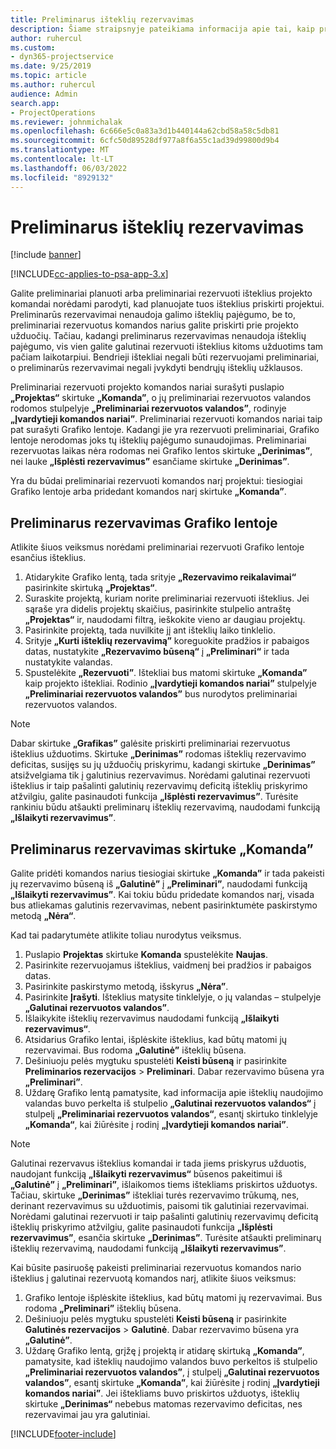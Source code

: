 ```yaml
---
title: Preliminarus išteklių rezervavimas
description: Šiame straipsnyje pateikiama informacija apie tai, kaip preliminariai planuoti arba preliminariai rezervuoti projekto komandos narius.
author: ruhercul
ms.custom:
- dyn365-projectservice
ms.date: 9/25/2019
ms.topic: article
ms.author: ruhercul
audience: Admin
search.app:
- ProjectOperations
ms.reviewer: johnmichalak
ms.openlocfilehash: 6c666e5c0a83a3d1b440144a62cbd58a58c5db81
ms.sourcegitcommit: 6cfc50d89528df977a8f6a55c1ad39d99800d9b4
ms.translationtype: MT
ms.contentlocale: lt-LT
ms.lasthandoff: 06/03/2022
ms.locfileid: "8929132"
---
```

# <a name="soft-book-a-resource"></a>Preliminarus išteklių rezervavimas

[!include [banner](../includes/psa-now-project-operations.md)]

[!INCLUDE[cc-applies-to-psa-app-3.x](../includes/cc-applies-to-psa-app-3x.md)]

Galite preliminariai planuoti arba preliminariai rezervuoti išteklius projekto komandai norėdami parodyti, kad planuojate tuos išteklius priskirti projektui. Preliminarūs rezervavimai nenaudoja galimo išteklių pajėgumo, be to, preliminariai rezervuotus komandos narius galite priskirti prie projekto užduočių. Tačiau, kadangi preliminarus rezervavimas nenaudoja išteklių pajėgumo, vis vien galite galutinai rezervuoti išteklius kitoms užduotims tam pačiam laikotarpiui. Bendrieji ištekliai negali būti rezervuojami preliminariai, o preliminarūs rezervavimai negali įvykdyti bendrųjų išteklių užklausos.

Preliminariai rezervuoti projekto komandos nariai surašyti puslapio **„Projektas“** skirtuke **„Komanda”**, o jų preliminariai rezervuotos valandos rodomos stulpelyje **„Preliminariai rezervuotos valandos”**, rodinyje **„Įvardytieji komandos nariai”**. Preliminariai rezervuoti komandos nariai taip pat surašyti Grafiko lentoje. Kadangi jie yra rezervuoti preliminariai, Grafiko lentoje nerodomas joks tų išteklių pajėgumo sunaudojimas. Preliminariai rezervuotas laikas nėra rodomas nei Grafiko lentos skirtuke **„Derinimas”**, nei lauke **„Išplėsti rezervavimus”** esančiame skirtuke **„Derinimas”**. 

Yra du būdai preliminariai rezervuoti komandos narį projektui: tiesiogiai Grafiko lentoje arba pridedant komandos narį skirtuke **„Komanda”**. 

## <a name="soft-book-from-the-schedule-board"></a>Preliminarus rezervavimas Grafiko lentoje
Atlikite šiuos veiksmus norėdami preliminariai rezervuoti Grafiko lentoje esančius išteklius. 

1. Atidarykite Grafiko lentą, tada srityje **„Rezervavimo reikalavimai“** pasirinkite skirtuką **„Projektas“**.
2. Suraskite projektą, kuriam norite preliminariai rezervuoti išteklius. Jei sąraše yra didelis projektų skaičius, pasirinkite stulpelio antraštę **„Projektas“** ir, naudodami filtrą, ieškokite vieno ar daugiau projektų.
3. Pasirinkite projektą, tada nuvilkite jį ant išteklių laiko tinklelio.
5. Srityje **„Kurti išteklių rezervavimą”** koreguokite pradžios ir pabaigos datas, nustatykite **„Rezervavimo būseną“** į **„Preliminari“** ir tada nustatykite valandas. 
6. Spustelėkite **„Rezervuoti”**. Ištekliai bus matomi skirtuke **„Komanda”** kaip projekto ištekliai. Rodinio **„Įvardytieji komandos nariai”** stulpelyje **„Preliminariai rezervuotos valandos”** bus nurodytos preliminariai rezervuotos valandos.

> [!NOTE]
> Dabar skirtuke **„Grafikas”** galėsite priskirti preliminariai rezervuotus išteklius užduotims. Skirtuke **„Derinimas”** rodomas išteklių rezervavimo deficitas, susijęs su jų užduočių priskyrimu, kadangi skirtuke **„Derinimas”** atsižvelgiama tik į galutinius rezervavimus. Norėdami galutinai rezervuoti išteklius ir taip pašalinti galutinių rezervavimų deficitą išteklių priskyrimo atžvilgiu, galite pasinaudoti funkcija **„Išplėsti rezervavimus”**. Turėsite rankiniu būdu atšaukti preliminarų išteklių rezervavimą, naudodami funkciją **„Išlaikyti rezervavimus”**.

## <a name="soft-book-on-the-team-tab"></a>Preliminarus rezervavimas skirtuke „Komanda”

Galite pridėti komandos narius tiesiogiai skirtuke **„Komanda”** ir tada pakeisti jų rezervavimo būseną iš **„Galutinė”** į **„Preliminari”**, naudodami funkciją **„Išlaikyti rezervavimus”**. Kai tokiu būdu pridedate komandos narį, visada bus atliekamas galutinis rezervavimas, nebent pasirinktumėte paskirstymo metodą **„Nėra“**.

Kad tai padarytumėte atlikite toliau nurodytus veiksmus.

1. Puslapio **Projektas** skirtuke **Komanda** spustelėkite **Naujas**.
2. Pasirinkite rezervuojamus išteklius, vaidmenį bei pradžios ir pabaigos datas.
3. Pasirinkite paskirstymo metodą, išskyrus **„Nėra”**.
4. Pasirinkite **Įrašyti**. Išteklius matysite tinklelyje, o jų valandas – stulpelyje **„Galutinai rezervuotos valandos”**.
5. Išlaikykite išteklių rezervavimus naudodami funkciją **„Išlaikyti rezervavimus“**.
6. Atsidarius Grafiko lentai, išplėskite išteklius, kad būtų matomi jų rezervavimai. Bus rodoma **„Galutinė”** išteklių būsena.
7. Dešiniuoju pelės mygtuku spustelėti **Keisti būseną** ir pasirinkite **Preliminarios rezervacijos** \> **Preliminari**. Dabar rezervavimo būsena yra **„Preliminari”**.
8. Uždarę Grafiko lentą pamatysite, kad informacija apie išteklių naudojimo valandas buvo perkelta iš stulpelio **„Galutinai rezervuotos valandos“** į stulpelį **„Preliminariai rezervuotos valandos“**, esantį skirtuko tinklelyje **„Komanda“**, kai žiūrėsite į rodinį **„Įvardytieji komandos nariai”**.

> [!NOTE]
> Galutinai rezervavus išteklius komandai ir tada jiems priskyrus užduotis, naudojant funkciją **„Išlaikyti rezervavimus“** būsenos pakeitimui iš **„Galutinė”** į **„Preliminari”**, išlaikomos tiems ištekliams priskirtos užduotys. Tačiau, skirtuke **„Derinimas”** ištekliai turės rezervavimo trūkumą, nes, derinant rezervavimus su užduotimis, paisomi tik galutiniai rezervavimai. Norėdami galutinai rezervuoti ir taip pašalinti galutinių rezervavimų deficitą išteklių priskyrimo atžvilgiu, galite pasinaudoti funkcija **„Išplėsti rezervavimus”**, esančia skirtuke **„Derinimas”**. Turėsite atšaukti preliminarų išteklių rezervavimą, naudodami funkciją **„Išlaikyti rezervavimus”**.

Kai būsite pasiruošę pakeisti preliminariai rezervuotus komandos nario išteklius į galutinai rezervuotą komandos narį, atlikite šiuos veiksmus:

1. Grafiko lentoje išplėskite išteklius, kad būtų matomi jų rezervavimai. Bus rodoma **„Preliminari”** išteklių būsena.
2. Dešiniuoju pelės mygtuku spustelėti **Keisti būseną** ir pasirinkite **Galutinės rezervacijos** \> **Galutinė**. Dabar rezervavimo būsena yra **„Galutinė”**.
3. Uždarę Grafiko lentą, grįžę į projektą ir atidarę skirtuką **„Komanda”**, pamatysite, kad išteklių naudojimo valandos buvo perkeltos iš stulpelio **„Preliminariai rezervuotos valandos”**, į stulpelį **„Galutinai rezervuotos valandos”**, esantį skirtuke **„Komanda”**, kai žiūrėsite į rodinį **„Įvardytieji komandos nariai”**. Jei ištekliams buvo priskirtos užduotys, išteklių skirtuke **„Derinimas“** nebebus matomas rezervavimo deficitas, nes rezervavimai jau yra galutiniai.



[!INCLUDE[footer-include](../includes/footer-banner.md)]
